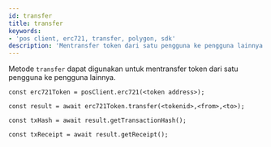 ```yaml
---
id: transfer
title: transfer
keywords:
- 'pos client, erc721, transfer, polygon, sdk'
description: 'Mentransfer token dari satu pengguna ke pengguna lainnya.'
---
```


Metode `transfer` dapat digunakan untuk mentransfer token dari satu pengguna ke pengguna lainnya.

```
const erc721Token = posClient.erc721(<token address>);

const result = await erc721Token.transfer(<tokenid>,<from>,<to>);

const txHash = await result.getTransactionHash();

const txReceipt = await result.getReceipt();

```
